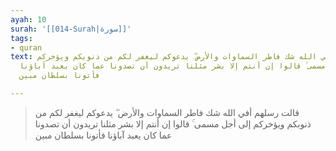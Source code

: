 ```yaml
---
ayah: 10
surah: '[[014-Surah|سورة]]'
tags:
- quran
text: قالت رسلهم أفي الله شك فاطر السماوات والأرض ۖ يدعوكم ليغفر لكم من ذنوبكم ويؤخركم
  إلى أجل مسمى ۚ قالوا إن أنتم إلا بشر مثلنا تريدون أن تصدونا عما كان يعبد آباؤنا
  فأتونا بسلطان مبين

---
```

> قالت رسلهم أفي الله شك فاطر السماوات والأرض ۖ يدعوكم ليغفر لكم من ذنوبكم ويؤخركم إلى أجل مسمى ۚ قالوا إن أنتم إلا بشر مثلنا تريدون أن تصدونا عما كان يعبد آباؤنا فأتونا بسلطان مبين
